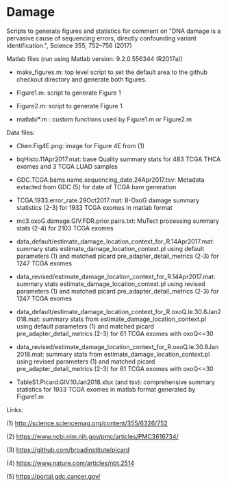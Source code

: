 # Damage

Scripts to generate figures and statistics for comment on "DNA damage is a pervasive cause of sequencing errors, directly confounding variant identification.", Science 355, 752–756 (2017)


Matlab files (run using Matlab version: 9.2.0.556344 (R2017a))
 
* make_figures.m:  top level script to set the default area to the github checkout directory and generate both figures.

* Figure1.m:  script to generate Figure 1

* Figure2.m:  script to generate Figure 1

* matlab/*.m : custom functions used by Figure1.m or Figure2.m
 
Data files: 
  
* Chen.Fig4E.png: image for Figure 4E from (1)

* bqHisto.11Apr2017.mat: base Quality summary stats for  483 TCGA THCA exomes and 3 TCGA LUAD samples 

* GDC.TCGA.bams.name.sequencing_date.24Apr2017.tsv:  Metadata extacted from GDC (5) for date of TCGA bam generation

* TCGA.1933.error_rate.29Oct2017.mat: 8-OxoG damage summary statistics (2-3) for 1933 TCGA exomes in matlab format

* mc3.oxoG.damage.GIV.FDR.prior.pairs.txt: MuTect processing summary stats (2-4) for 2103 TCGA exomes 

* data_default/estimate_damage_location_context_for_R.14Apr2017.mat: summary stats estimate_damage_location_context.pl using default parameters (1) and matched picard pre_adapter_detail_metrics (2-3) for 1247 TCGA exomes 

* data_revised/estimate_damage_location_context_for_R.14Apr2017.mat: summary stats estimate_damage_location_context.pl using revised parameters (1) and matched picard pre_adapter_detail_metrics (2-3) for 1247 TCGA exomes 

* data_default/estimate_damage_location_context_for_R.oxoQ.le.30.8Jan2018.mat: summary stats from estimate_damage_location_context.pl using default parameters (1) and matched picard pre_adapter_detail_metrics (2-3) for 61 TCGA exomes with oxoQ<=30

* data_revised/estimate_damage_location_context_for_R.oxoQ.le.30.8Jan2018.mat: summary stats from estimate_damage_location_context.pl using revised parameters (1) and matched picard pre_adapter_detail_metrics (2-3) for 61 TCGA exomes with oxoQ<=30

* TableS1.Picard.GIV.10Jan2018.xlsx (and tsv): comprehensive summary statistics for 1933 TCGA exomes in matlab format generated by Figure1.m


Links:

(1) http://science.sciencemag.org/content/355/6326/752

(2) https://www.ncbi.nlm.nih.gov/pmc/articles/PMC3616734/

(3) https://github.com/broadinstitute/picard

(4) https://www.nature.com/articles/nbt.2514

(5) https://portal.gdc.cancer.gov/
